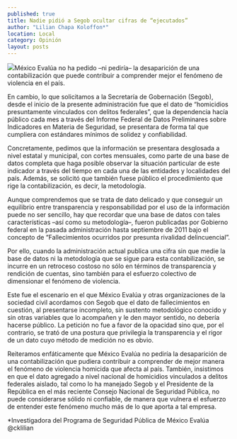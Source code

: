 ```yaml
---
published: true
title: Nadie pidió a Segob ocultar cifras de “ejecutados”
author: "Lilian Chapa Koloffon*"
location: Local
category: Opinión
layout: posts
---
```


![](http://i.imgur.com/HOpUqUdm.jpg)México Evalúa no ha pedido –ni pediría– la desaparición de una contabilización que puede contribuir a comprender mejor el fenómeno de violencia en el país. 

En cambio, lo que solicitamos a la Secretaría de Gobernación (Segob), desde el inicio de la presente administración fue que el dato de “homicidios presuntamente vinculados con delitos federales”, que la dependencia hacía público cada mes a través del Informe Federal de Datos Preliminares sobre Indicadores en Materia de Seguridad, se presentara de forma tal que cumpliera con estándares mínimos de solidez y confiabilidad. 

Concretamente, pedimos que la información se presentara desglosada a nivel estatal y municipal, con cortes mensuales, como parte de una base de datos completa que haga posible observar la situación particular de este indicador a través del tiempo en cada una de las entidades y localidades del país. Además, se solicitó que también fuese público el procedimiento que rige la contabilización, es decir, la metodología.

Aunque comprendemos que se trata de dato delicado y que conseguir un equilibrio entre transparencia y responsabilidad por el uso de la información puede no ser sencillo, hay que recordar que una base de datos con tales características –así como su metodología–, fueron publicadas por Gobierno federal en la pasada administración hasta septiembre de 2011 bajo el concepto de “Fallecimientos ocurridos por presunta rivalidad delincuencial”. 

Por ello, cuando la administración actual publica una cifra sin que medie la base de datos ni la metodología que se sigue para esta contabilización, se incurre en un retroceso costoso no sólo en términos de transparencia y rendición de cuentas, sino también para el esfuerzo colectivo de dimensionar el fenómeno de violencia.

Este fue el escenario en el que México Evalúa y otras organizaciones de la sociedad civil acordamos con Segob que el dato de fallecimientos en cuestión, al presentarse incompleto, sin sustento metodológico conocido y sin otras variables que lo acompañen y le den mayor sentido, no debería hacerse público. La petición no fue a favor de la opacidad sino que, por el contrario, se trató de una postura que privilegia la transparencia y el rigor de un dato cuyo método de medición no es obvio.

Reiteramos enfáticamente que México Evalúa no pediría la desaparición de una contabilización que pudiera contribuir a comprender de mejor manera el fenómeno de violencia homicida que afecta al país. También, insistimos en que el dato agregado a nivel nacional de homicidios vinculados a delitos federales aislado, tal como lo ha manejado Segob y el Presidente de la República en el más reciente Consejo Nacional de Seguridad Pública, no puede considerarse sólido ni confiable, de manera que vulnera el esfuerzo de entender este fenómeno mucho más de lo que aporta a tal empresa. 

*Investigadora del Programa de Seguridad Pública de México Evalúa
@cklilian

